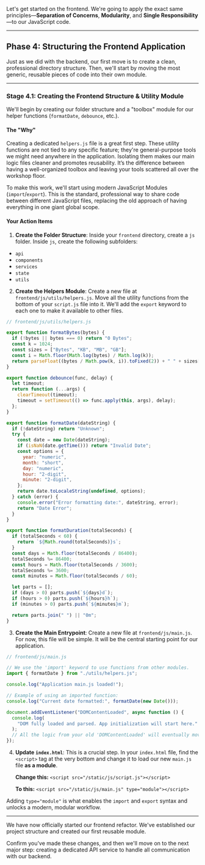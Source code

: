 Let's get started on the frontend. We're going to apply the exact same principles—**Separation of Concerns**, **Modularity**, and **Single Responsibility**—to our JavaScript code.

---

## Phase 4: Structuring the Frontend Application

Just as we did with the backend, our first move is to create a clean, professional directory structure. Then, we'll start by moving the most generic, reusable pieces of code into their own module.

---

### Stage 4.1: Creating the Frontend Structure & Utility Module

We'll begin by creating our folder structure and a "toolbox" module for our helper functions (`formatDate`, `debounce`, etc.).

#### The "Why"

Creating a dedicated `helpers.js` file is a great first step. These utility functions are not tied to any specific feature; they're general-purpose tools we might need anywhere in the application. Isolating them makes our main logic files cleaner and promotes reusability. It’s the difference between having a well-organized toolbox and leaving your tools scattered all over the workshop floor.

To make this work, we'll start using modern JavaScript Modules (`import`/`export`). This is the standard, professional way to share code between different JavaScript files, replacing the old approach of having everything in one giant global scope.

#### Your Action Items

1. **Create the Folder Structure**: Inside your `frontend` directory, create a `js` folder. Inside `js`, create the following subfolders:

- `api`
- `components`
- `services`
- `state`
- `utils`

2. **Create the Helpers Module**: Create a new file at `frontend/js/utils/helpers.js`. Move all the utility functions from the bottom of your `script.js` file into it. We'll add the `export` keyword to each one to make it available to other files.

```javascript
// frontend/js/utils/helpers.js

export function formatBytes(bytes) {
  if (!bytes || bytes === 0) return "0 Bytes";
  const k = 1024;
  const sizes = ["Bytes", "KB", "MB", "GB"];
  const i = Math.floor(Math.log(bytes) / Math.log(k));
  return parseFloat((bytes / Math.pow(k, i)).toFixed(2)) + " " + sizes[i];
}

export function debounce(func, delay) {
  let timeout;
  return function (...args) {
    clearTimeout(timeout);
    timeout = setTimeout(() => func.apply(this, args), delay);
  };
}

export function formatDate(dateString) {
  if (!dateString) return "Unknown";
  try {
    const date = new Date(dateString);
    if (isNaN(date.getTime())) return "Invalid Date";
    const options = {
      year: "numeric",
      month: "short",
      day: "numeric",
      hour: "2-digit",
      minute: "2-digit",
    };
    return date.toLocaleString(undefined, options);
  } catch (error) {
    console.error("Error formatting date:", dateString, error);
    return "Date Error";
  }
}

export function formatDuration(totalSeconds) {
  if (totalSeconds < 60) {
    return `${Math.round(totalSeconds)}s`;
  }
  const days = Math.floor(totalSeconds / 86400);
  totalSeconds %= 86400;
  const hours = Math.floor(totalSeconds / 3600);
  totalSeconds %= 3600;
  const minutes = Math.floor(totalSeconds / 60);

  let parts = [];
  if (days > 0) parts.push(`${days}d`);
  if (hours > 0) parts.push(`${hours}h`);
  if (minutes > 0) parts.push(`${minutes}m`);

  return parts.join(" ") || "0m";
}
```

3. **Create the Main Entrypoint**: Create a new file at `frontend/js/main.js`. For now, this file will be simple. It will be the central starting point for our application.

```javascript
// frontend/js/main.js

// We use the 'import' keyword to use functions from other modules.
import { formatDate } from "./utils/helpers.js";

console.log("Application main.js loaded!");

// Example of using an imported function:
console.log("Current date formatted:", formatDate(new Date()));

document.addEventListener("DOMContentLoaded", async function () {
  console.log(
    "DOM fully loaded and parsed. App initialization will start here."
  );
  // All the logic from your old 'DOMContentLoaded' will eventually move here.
});
```

4. **Update `index.html`**: This is a crucial step. In your `index.html` file, find the `<script>` tag at the very bottom and change it to load our new `main.js` file **as a module**.

   **Change this:**
   `<script src="/static/js/script.js"></script>`

   **To this:**
   `<script src="/static/js/main.js" type="module"></script>`

Adding `type="module"` is what enables the `import` and `export` syntax and unlocks a modern, modular workflow.

---

We have now officially started our frontend refactor. We've established our project structure and created our first reusable module.

Confirm you've made these changes, and then we'll move on to the next major step: creating a dedicated API service to handle all communication with our backend.
